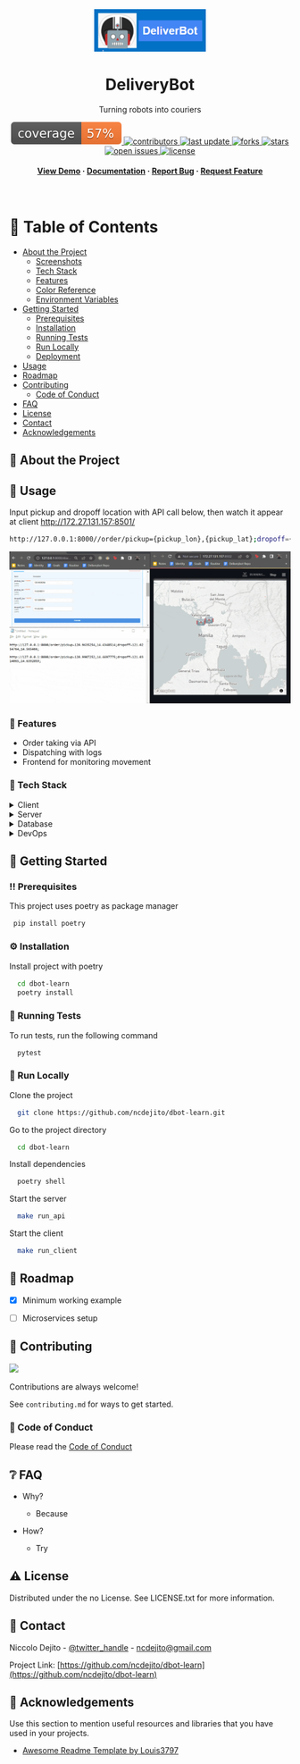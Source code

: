 <!--
Hey, thanks for using the awesome-readme-template template.  
If you have any enhancements, then fork this project and create a pull request 
or just open an issue with the label "enhancement".

Don't forget to give this project a star for additional support ;)
Maybe you can mention me or this repo in the acknowledgements too
-->
<div align="center">

  <img src="assets/logo.png" alt="logo" width="200" height="auto" />
  <h1>DeliveryBot</h1>
  
  <p>
    Turning robots into couriers 
  </p>
  
  
<!-- Badges -->
<p>
  <a href="https://github.com/ncdejito/dbot-learn/graphs/contributors">
    <img src="assets/coverage.svg" alt="coverage" />
  </a>
  <a href="https://github.com/ncdejito/dbot-learn/graphs/contributors">
    <img src="https://img.shields.io/github/contributors/ncdejito/dbot-learn" alt="contributors" />
  </a>
  <a href="">
    <img src="https://img.shields.io/github/last-commit/ncdejito/dbot-learn" alt="last update" />
  </a>
  <a href="https://github.com/ncdejito/dbot-learn/network/members">
    <img src="https://img.shields.io/github/forks/ncdejito/dbot-learn" alt="forks" />
  </a>
  <a href="https://github.com/ncdejito/dbot-learn/stargazers">
    <img src="https://img.shields.io/github/stars/ncdejito/dbot-learn" alt="stars" />
  </a>
  <a href="https://github.com/ncdejito/dbot-learn/issues/">
    <img src="https://img.shields.io/github/issues/ncdejito/dbot-learn" alt="open issues" />
  </a>
  <a href="https://github.com/ncdejito/dbot-learn/blob/master/LICENSE">
    <img src="https://img.shields.io/github/license/ncdejito/dbot-learn.svg" alt="license" />
  </a>
</p>
   
<h4>
    <a href="https://github.com/ncdejito/dbot-learn/">View Demo</a>
  <span> · </span>
    <a href="https://github.com/ncdejito/dbot-learn">Documentation</a>
  <span> · </span>
    <a href="https://github.com/ncdejito/dbot-learn/issues/">Report Bug</a>
  <span> · </span>
    <a href="https://github.com/ncdejito/dbot-learn/issues/">Request Feature</a>
  </h4>
</div>

<br />

<!-- Table of Contents -->
# :notebook_with_decorative_cover: Table of Contents

- [About the Project](#star2-about-the-project)
  * [Screenshots](#camera-screenshots)
  * [Tech Stack](#space_invader-tech-stack)
  * [Features](#dart-features)
  * [Color Reference](#art-color-reference)
  * [Environment Variables](#key-environment-variables)
- [Getting Started](#toolbox-getting-started)
  * [Prerequisites](#bangbang-prerequisites)
  * [Installation](#gear-installation)
  * [Running Tests](#test_tube-running-tests)
  * [Run Locally](#running-run-locally)
  * [Deployment](#triangular_flag_on_post-deployment)
- [Usage](#eyes-usage)
- [Roadmap](#compass-roadmap)
- [Contributing](#wave-contributing)
  * [Code of Conduct](#scroll-code-of-conduct)
- [FAQ](#grey_question-faq)
- [License](#warning-license)
- [Contact](#handshake-contact)
- [Acknowledgements](#gem-acknowledgements)

  

<!-- About the Project -->
## :star2: About the Project

<!-- Usage -->
## :eyes: Usage

Input pickup and dropoff location with API call below, then watch it appear at client http://172.27.131.157:8501/
```bash
http://127.0.0.1:8000//order/pickup={pickup_lon},{pickup_lat};dropoff={dropoff_lon},{dropoff_lat};
```

![](assets/demo.gif)


<!-- Features -->
### :dart: Features

- Order taking via API
- Dispatching with logs
- Frontend for monitoring movement


<!-- Screenshots -->
<!-- ### :camera: Screenshots

<div align="center"> 
  <img src="https://placehold.co/600x400?text=Your+Screenshot+here" alt="screenshot" />
</div> -->


<!-- TechStack -->
### :space_invader: Tech Stack

<details>
  <summary>Client</summary>
  <ul>
    <li><a href="https://streamlit.io/">Streamlit</a></li>
  </ul>
</details>

<details>
  <summary>Server</summary>
  <ul>
    <li><a href="https://fastapi.tiangolo.com/">FastAPI</a></li>
    <li><a href="https://www.rabbitmq.com/">RabbitMQ (WIP)</a></li>
  </ul>
</details>

<details>
<summary>Database</summary>
  <ul>
    <li><a href="https://redis.io/">Redis (WIP)</a></li>
  </ul>
</details>

<details>
<summary>DevOps</summary>
  <ul>
    <li><a href="https://www.docker.com/">Docker (WIP)</a></li>
    <li><a href="https://www.docker.com/">Kubernetes (WIP)</a></li>
    <li><a href="https://www.docker.com/">Terraform (WIP)</a></li>
  </ul>
</details>


<!-- Env Variables -->
<!-- ### :key: Environment Variables

To run this project, you will need to add the following environment variables to your .env file

`API_KEY`

`ANOTHER_API_KEY` -->

<!-- Getting Started -->
## 	:toolbox: Getting Started

<!-- Prerequisites -->
### :bangbang: Prerequisites

This project uses poetry as package manager

```bash
 pip install poetry
```

<!-- Installation -->
### :gear: Installation

Install project with poetry

```bash
  cd dbot-learn
  poetry install
```
   
<!-- Running Tests -->
### :test_tube: Running Tests

To run tests, run the following command

```bash
  pytest
```

<!-- Run Locally -->
### :running: Run Locally

Clone the project

```bash
  git clone https://github.com/ncdejito/dbot-learn.git
```

Go to the project directory

```bash
  cd dbot-learn
```

Install dependencies

```bash
  poetry shell
```

Start the server

```bash
  make run_api
```

Start the client

```bash
  make run_client
```

<!-- Deployment -->
<!-- ### :triangular_flag_on_post: Deployment

To deploy this project run

```bash
  yarn deploy
``` -->





<!-- Roadmap -->
## :compass: Roadmap

* [x] Minimum working example
* [ ] Microservices setup


<!-- Contributing -->
## :wave: Contributing

<a href="https://github.com/ncdejito/dbot-learn/graphs/contributors">
  <img src="https://contrib.rocks/image?repo=ncdejito/dbot-learn" />
</a>


Contributions are always welcome!

See `contributing.md` for ways to get started.


<!-- Code of Conduct -->
### :scroll: Code of Conduct

Please read the [Code of Conduct](https://github.com/ncdejito/dbot-learn/blob/master/CODE_OF_CONDUCT.md)

<!-- FAQ -->
## :grey_question: FAQ

- Why?

  + Because

- How?

  + Try


<!-- License -->
## :warning: License

Distributed under the no License. See LICENSE.txt for more information.


<!-- Contact -->
## :handshake: Contact

Niccolo Dejito - [@twitter_handle](https://twitter.com/ncdejito) - ncdejito@gmail.com

Project Link: [https://github.com/ncdejito/dbot-learn](https://github.com/ncdejito/dbot-learn)


<!-- Acknowledgments -->
## :gem: Acknowledgements

Use this section to mention useful resources and libraries that you have used in your projects.

 - [Awesome Readme Template by Louis3797](https://github.com/Louis3797/awesome-readme-template)